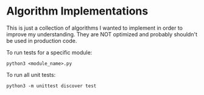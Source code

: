 # Algorithm Implementations

This is just a collection of algorithms I wanted to implement in order to improve my understanding. They are NOT optimized and probably shouldn't be used in production code.

To run tests for a specific module:

    python3 <module_name>.py

To run all unit tests:

    python3 -m unittest discover test

